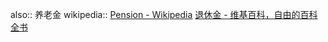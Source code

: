 also:: 养老金
wikipedia:: [Pension - Wikipedia](https://en.wikipedia.org/wiki/Pension) [退休金 - 维基百科，自由的百科全书](https://zh.wikipedia.org/wiki/%E9%80%80%E4%BC%91%E9%87%91)
